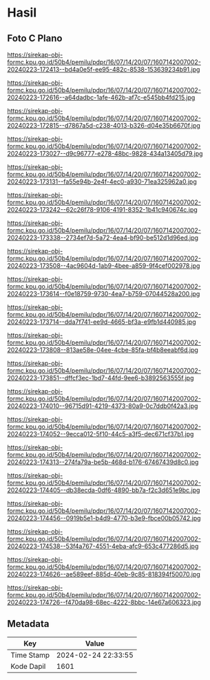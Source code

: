 # Hasil

## Foto C Plano

https://sirekap-obj-formc.kpu.go.id/50b4/pemilu/pdpr/16/07/14/20/07/1607142007002-20240223-172413--bd4a0e5f-ee95-482c-8538-153639234b91.jpg

https://sirekap-obj-formc.kpu.go.id/50b4/pemilu/pdpr/16/07/14/20/07/1607142007002-20240223-172616--a64dadbc-1afe-462b-af7c-e545bb4fd215.jpg

https://sirekap-obj-formc.kpu.go.id/50b4/pemilu/pdpr/16/07/14/20/07/1607142007002-20240223-172815--d7867a5d-c238-4013-b326-d04e35b6670f.jpg

https://sirekap-obj-formc.kpu.go.id/50b4/pemilu/pdpr/16/07/14/20/07/1607142007002-20240223-173027--d9c96777-e278-48bc-9828-434a13405d79.jpg

https://sirekap-obj-formc.kpu.go.id/50b4/pemilu/pdpr/16/07/14/20/07/1607142007002-20240223-173131--fa55e94b-2e4f-4ec0-a930-71ea325962a0.jpg

https://sirekap-obj-formc.kpu.go.id/50b4/pemilu/pdpr/16/07/14/20/07/1607142007002-20240223-173242--62c26f78-9106-4191-8352-1b41c940674c.jpg

https://sirekap-obj-formc.kpu.go.id/50b4/pemilu/pdpr/16/07/14/20/07/1607142007002-20240223-173338--2734ef7d-5a72-4ea4-bf90-be512d1d96ed.jpg

https://sirekap-obj-formc.kpu.go.id/50b4/pemilu/pdpr/16/07/14/20/07/1607142007002-20240223-173508--4ac9604d-1ab9-4bee-a859-9f4cef002978.jpg

https://sirekap-obj-formc.kpu.go.id/50b4/pemilu/pdpr/16/07/14/20/07/1607142007002-20240223-173614--f0e18759-9730-4ea7-b759-07044528a200.jpg

https://sirekap-obj-formc.kpu.go.id/50b4/pemilu/pdpr/16/07/14/20/07/1607142007002-20240223-173714--dda7f741-ee9d-4665-bf3a-e9fb1d440985.jpg

https://sirekap-obj-formc.kpu.go.id/50b4/pemilu/pdpr/16/07/14/20/07/1607142007002-20240223-173808--813ae58e-04ee-4cbe-85fa-bf4b8eeabf6d.jpg

https://sirekap-obj-formc.kpu.go.id/50b4/pemilu/pdpr/16/07/14/20/07/1607142007002-20240223-173851--dffcf3ec-1bd7-44fd-9ee6-b3892563555f.jpg

https://sirekap-obj-formc.kpu.go.id/50b4/pemilu/pdpr/16/07/14/20/07/1607142007002-20240223-174010--96715d91-4219-4373-80a9-0c7ddb0f42a3.jpg

https://sirekap-obj-formc.kpu.go.id/50b4/pemilu/pdpr/16/07/14/20/07/1607142007002-20240223-174052--9ecca012-5f10-44c5-a3f5-dec671cf37b1.jpg

https://sirekap-obj-formc.kpu.go.id/50b4/pemilu/pdpr/16/07/14/20/07/1607142007002-20240223-174313--274fa79a-be5b-468d-b176-67467439d8c0.jpg

https://sirekap-obj-formc.kpu.go.id/50b4/pemilu/pdpr/16/07/14/20/07/1607142007002-20240223-174405--db38ecda-0df6-4890-bb7a-f2c3d651e9bc.jpg

https://sirekap-obj-formc.kpu.go.id/50b4/pemilu/pdpr/16/07/14/20/07/1607142007002-20240223-174456--0919b5e1-b4d9-4770-b3e9-fbce00b05742.jpg

https://sirekap-obj-formc.kpu.go.id/50b4/pemilu/pdpr/16/07/14/20/07/1607142007002-20240223-174538--53f4a767-4551-4eba-afc9-653c477286d5.jpg

https://sirekap-obj-formc.kpu.go.id/50b4/pemilu/pdpr/16/07/14/20/07/1607142007002-20240223-174626--ae589eef-885d-40eb-9c85-818394f50070.jpg

https://sirekap-obj-formc.kpu.go.id/50b4/pemilu/pdpr/16/07/14/20/07/1607142007002-20240223-174726--f470da98-68ec-4222-8bbc-14e67a606323.jpg


## Metadata

| Key        | Value               |
| ---------- | ------------------- |
| Time Stamp | 2024-02-24 22:33:55 |
| Kode Dapil | 1601                |



